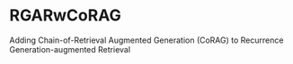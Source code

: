 # RGARwCoRAG
Adding Chain-of-Retrieval Augmented Generation (CoRAG) to Recurrence Generation-augmented Retrieval
